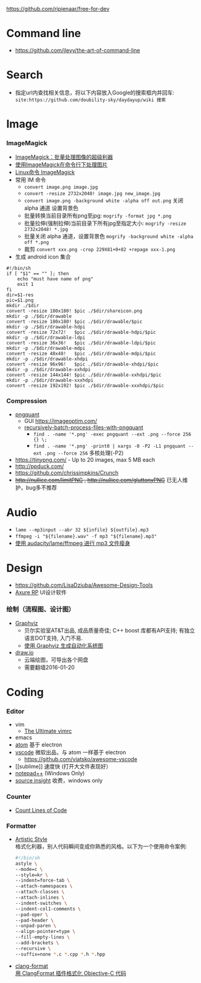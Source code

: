 https://github.com/ripienaar/free-for-dev

# Command line
- https://github.com/jlevy/the-art-of-command-line

# Search
- 指定url内查找相关信息，将以下内容放入Google的搜索框内并回车:   
    `site:https://github.com/doubility-sky/daydayup/wiki 搜索`

# Image
### ImageMagick
- [ImageMagick：批量处理图像的超级利器](http://blog.sina.com.cn/s/blog_ba532aea0101bty5.html)
- [使用ImageMagick在命令行下处理图片](http://blog.just4fun.site/use-ImageMagick.html)
- [Linux命令 ImageMagick](http://pytool.com/2016/01/06/%E5%B8%B8%E7%94%A8%E5%91%BD%E4%BB%A4-2016-01-01-Linux%E5%91%BD%E4%BB%A4-ImageMagick/)
- 常用 IM 命令
  - `convert image.png image.jpg`
  - `convert -resize 2732x2048! image.jpg new_image.jpg`
  - `convert image.png -background white -alpha off out.png` 关闭 alpha 通道 设置背景色
  - 批量转换当前目录所有png至jpg: `mogrify -format jpg *.png`
  - 批量拉伸(强制拉伸)当前目录下所有jpg至指定大小: `mogrify -resize 2732x2048! *.jpg`
  - 批量关闭 alpha 通道，设置背景色 `mogrify -background white -alpha off *.png`
  - 裁剪 `convert xxx.png -crop 229X81+0+82 +repage xxx-1.png`
- 生成 android icon 集合
```shell
#!/bin/sh
if [ "$1" == "" ]; then
	echo "must have name of png"
	exit 1
fi
dir=$1-res
pic=$1.png
mkdir ./$dir
convert -resize 180x180! $pic ./$dir/shareicon.png
mkdir -p ./$dir/drawable
convert -resize 180x180! $pic ./$dir/drawable/$pic
mkdir -p ./$dir/drawable-hdpi
convert -resize 72x72!   $pic ./$dir/drawable-hdpi/$pic
mkdir -p ./$dir/drawable-ldpi
convert -resize 36x36!   $pic ./$dir/drawable-ldpi/$pic
mkdir -p ./$dir/drawable-mdpi
convert -resize 48x48!   $pic ./$dir/drawable-mdpi/$pic
mkdir -p ./$dir/drawable-xhdpi
convert -resize 96x96!   $pic ./$dir/drawable-xhdpi/$pic
mkdir -p ./$dir/drawable-xxhdpi
convert -resize 144x144! $pic ./$dir/drawable-xxhdpi/$pic
mkdir -p ./$dir/drawable-xxxhdpi
convert -resize 192x192! $pic ./$dir/drawable-xxxhdpi/$pic
```


### Compression
- [pngquant](https://pngquant.org/)
  - GUI https://imageoptim.com/
  - [recursively-batch-process-files-with-pngquant](https://stackoverflow.com/questions/9647920/recursively-batch-process-files-with-pngquant)
    - `find . -name '*.png' -exec pngquant --ext .png --force 256 {} \;` 
    - `find . -name '*.png' -print0 | xargs -0 -P2 -L1 pngquant --ext .png --force 256` 多核处理(-P2)
- https://tinypng.com/ - Up to 20 images, max 5 MB each
- http://ppduck.com/
- https://github.com/chrissimpkins/Crunch
- ~~http://nullice.com/limitPNG , http://nullice.com/gluttonyPNG~~ 已无人维护，bug多不推荐


# Audio
- `lame --mp3input --abr 32 ${infile} ${outfile}.mp3`
- `ffmpeg -i "${filename}.wav" -f mp3 "${filename}.mp3"`
- [使用 audacity/lame/ffmpeg 进行 mp3 文件瘦身](http://blog.zengrong.net/post/2624.html)


# Design
- https://github.com/LisaDziuba/Awesome-Design-Tools
- [Axure RP](http://www.axure.com/) UI设计软件
### 绘制（流程图、设计图）
- [Graphviz](http://www.graphviz.org/) 
  - 贝尔实验室AT&T出品, 成品质量奇佳; C++ boost 库都有API支持; 有独立语言DOT支持, 入门不易.
  - [使用 Graphviz 生成自动化系统图](http://www.ibm.com/developerworks/cn/aix/library/au-aix-graphviz/)
- [draw.io](https://www.draw.io/)
  - 云端绘图，可导出各个网盘
  - 需要翻墙2016-01-20


# Coding
### Editor
- vim
  - [The Ultimate vimrc](https://github.com/amix/vimrc)
- emacs
- [atom](https://github.com/doubility-sky/daydayup/wiki/atom-editor "GitHub 出品") 基于 electron
- [vscode](https://code.visualstudio.com/) 微软出品，与 atom 一样基于 electron
  - https://github.com/viatsko/awesome-vscode
- [[sublime]] 速度快 (打开大文件表现好）
- [notepad++](https://notepad-plus-plus.org/) (Windows Only)
- [source insight](http://www.sourceinsight.com/) 收费，windows only

### Counter
- [Count Lines of Code](https://github.com/AlDanial/cloc)

### Formatter
- [Artistic Style](http://astyle.sourceforge.net/)   
  格式化利器，别人代码瞬间变成你熟悉的风格。以下为一个使用命令案例:   
  ```bash
  #!/bin/sh
  astyle \
  --mode=c \
  --style=kr \
  --indent=force-tab \
  --attach-namespaces \
  --attach-classes \
  --attach-inlines \
  --indent-switches \
  --indent-col1-comments \
  --pad-oper \
  --pad-header \
  --unpad-paren \
  --align-pointer=type \
  --fill-empty-lines \
  --add-brackets \
  --recursive \
  --suffix=none *.c *.cpp *.h *.hpp
  ```
- [clang-format](http://clang.llvm.org/docs/ClangFormat.html)  
  [用 ClangFormat 插件格式化 Objective-C 代码](http://phenmod.com/blog/2015/11/17/use-clangformat-to-format-objective-c-code/)

